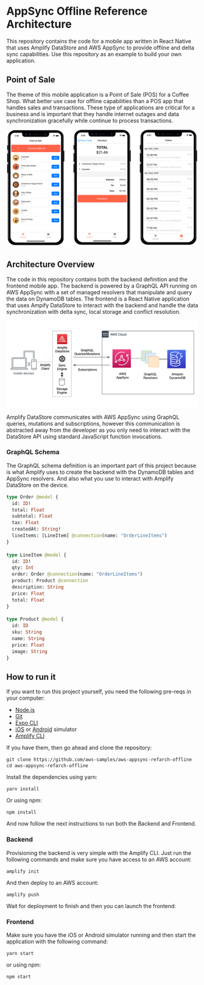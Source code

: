 # AppSync Offline Reference Architecture

This repository contains the code for a mobile app written in React Native that uses Amplify DataStore and AWS AppSync to provide offline and delta sync capabilities. Use this repository as an example to build your own application. 

## Point of Sale

The theme of this mobile application is a Point of Sale (POS) for a Coffee Shop. What better use case for offline capabilities than a POS app that handles sales and transactions. These type of applications are critical for a business and is important that they handle internet outages and data synchronization gracefully while continue to process transactions.  

![Screenshots](./assets/screenshots.png)

## Architecture Overview

The code in this repository contains both the backend definition and the frontend mobile app. The backend is powered by a GraphQL API running on AWS AppSync with a set of managed resolvers that manipulate and query the data on DynamoDB tables. The frontend is a React Native application that uses Ampify DataStore to interact with the backend and handle the data synchronization with delta sync, local storage and conflict resolution. 

![Architecture](./assets/appsync-refarch-offline.png)

Amplify DataStore communicates with AWS AppSync using GraphQL queries, mutations and subscriptions, however this communication is abstracted away from the developer as you only need to interact with the DataStore API using standard JavaScript function invocations. 

### GraphQL Schema

The GraphQL schema definition is an important part of this project because is what Amplify uses to create the backend with the DynamoDB tables and AppSync resolvers. And also what you use to interact with Amplify DataStore on the device.

```graphql
type Order @model {
  id: ID!
  total: Float
  subtotal: Float
  tax: Float
  createdAt: String!
  lineItems: [LineItem] @connection(name: "OrderLineItems")
}

type LineItem @model {
  id: ID!
  qty: Int
  order: Order @connection(name: "OrderLineItems")
  product: Product @connection
  description: String
  price: Float
  total: Float
}

type Product @model {
  id: ID
  sku: String
  name: String
  price: Float
  image: String
}
```


## How to run it

If you want to run this project yourself, you need the following pre-reqs in your computer: 

* [Node.js](https://nodejs.org/en/)
* [Git](https://git-scm.com/)
* [Expo CLI](https://docs.expo.io/get-started/installation)
* [iOS](https://docs.expo.io/workflow/ios-simulator) or [Android](https://docs.expo.io/workflow/android-studio-emulator) simulator
* [Amplify CLI](https://github.com/aws-amplify/amplify-cli#install-the-cli)

If you have them, then go ahead and clone the repository: 

```
git clone https://github.com/aws-samples/aws-appsync-refarch-offline
cd aws-appsync-refarch-offline
```

Install the dependencies using yarn:

```
yarn install
```

Or using npm:

```
npm install
```

And now follow the next instructions to run both the Backend and Frontend.

### Backend

Provisioning the backend is very simple with the Amplify CLI. Just run the following commands and make sure you have access to an AWS account:

```
amplify init
```

And then deploy to an AWS account:

```
amplify push
```

Wait for deployment to finish and then you can launch the frontend:

### Frontend

Make sure you have the iOS or Android simulator running and then start the application with the following command:
```
yarn start 
```

or using npm:
```
npm start
```